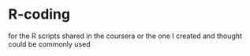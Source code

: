 # R-coding
for the R scripts shared in the coursera or the one I created and thought could be commonly used
